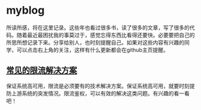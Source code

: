 # myblog
所读所感，将在这里记录。这些年也看过很多书，读了很多的文章，写了很多的代码。随着最近最困扰我的事莫过于，感觉忘得东西比看得还要快。必要要把自己的所思所想记录下来。分享给别人，也时刻提醒自己。如果对这些内容有兴趣的同学，可以点击右上角的关注，这样有什么更新都会在github主页提醒。
## [常见的限流解决方案](https://github.com/CoderLyd/myblog/issues/2#issue-574485972)
保证系统高可用，限流是必须要有的技术解决方案。保证系统高可用，就要时刻提防上游系统的突发情况。限流鉴权，可以有效的解决这类问题。有兴趣的看一看吧！
